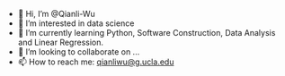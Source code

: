 - 👋 Hi, I’m @Qianli-Wu
- 👀 I’m interested in data science
- 🌱 I’m currently learning Python, Software Construction, Data Analysis and Linear Regression.
- 💞️ I’m looking to collaborate on ...
- 📫 How to reach me: qianliwu@g.ucla.edu

<!---
Qianli-Wu/Qianli-Wu is a ✨ special ✨ repository because its `README.md` (this file) appears on your GitHub profile.
You can click the Preview link to take a look at your changes.
--->
